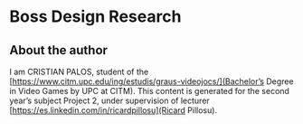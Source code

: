 # Boss Design Research

## About the author
I am CRISTIAN PALOS, student of the [https://www.citm.upc.edu/ing/estudis/graus-videojocs/](Bachelor’s Degree in
Video Games by UPC at CITM). This content is generated for the second year’s subject Project 2, under supervision of lecturer
[https://es.linkedin.com/in/ricardpillosu](Ricard Pillosu).

